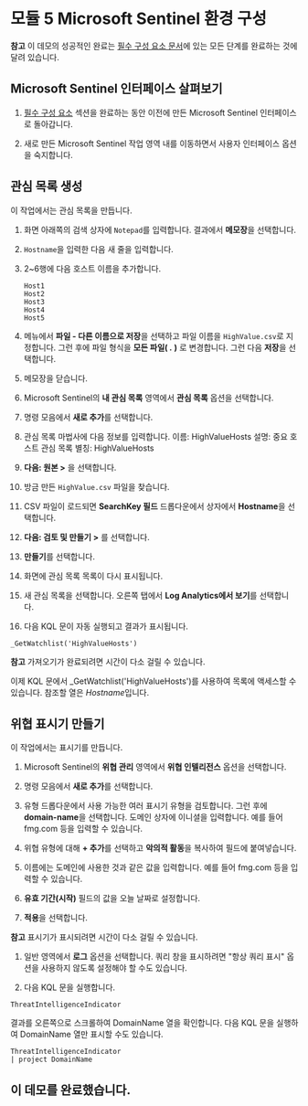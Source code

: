# 모듈 5 Microsoft Sentinel 환경 구성

**참고** 이 데모의 성공적인 완료는 [필수 구성 요소 문서](00-prerequisites.md)에 있는 모든 단계를 완료하는 것에 달려 있습니다. 

## Microsoft Sentinel 인터페이스 살펴보기

1. [필수 구성 요소](00-prerequisites.md#deploy-azure-sentinel-workspace-for-demo-in-module-4) 섹션을 완료하는 동안 이전에 만든 Microsoft Sentinel 인터페이스로 돌아갑니다.

1. 새로 만든 Microsoft Sentinel 작업 영역 내를 이동하면서 사용자 인터페이스 옵션을 숙지합니다.

## 관심 목록 생성

이 작업에서는 관심 목록을 만듭니다.

1. 화면 아래쪽의 검색 상자에 `Notepad`를 입력합니다.  결과에서 **메모장**을 선택합니다.

1. `Hostname`을 입력한 다음 새 줄을 입력합니다.

1. 2~6행에 다음 호스트 이름을 추가합니다.
    ```
    Host1
    Host2
    Host3
    Host4
    Host5
    ```

1. 메뉴에서 **파일 - 다른 이름으로 저장**을 선택하고 파일 이름을 `HighValue.csv`로 지정합니다.  그런 후에 파일 형식을 **모든 파일( *.* )** 로 변경합니다.  그런 다음 **저장**을 선택합니다.

1. 메모장을 닫습니다.

1. Microsoft Sentinel의 **내 관심 목록** 영역에서 **관심 목록** 옵션을 선택합니다.

1. 명령 모음에서 **새로 추가**를 선택합니다.

1. 관심 목록 마법사에 다음 정보를 입력합니다.  이름: HighValueHosts  설명: 중요 호스트  관심 목록 별칭: HighValueHosts

1. **다음: 원본 >** 을 선택합니다.

1. 방금 만든 `HighValue.csv` 파일을 찾습니다. 

1. CSV 파일이 로드되면 **SearchKey 필드** 드롭다운에서 상자에서 **Hostname**을 선택합니다.

1. **다음: 검토 및 만들기 >** 를 선택합니다.

1. **만들기**를 선택합니다.

1. 화면에 관심 목록 목록이 다시 표시됩니다.

1. 새 관심 목록을 선택합니다.  오른쪽 탭에서 **Log Analytics에서 보기**를 선택합니다.

1. 다음 KQL 문이 자동 실행되고 결과가 표시됩니다.

```KQL
_GetWatchlist('HighValueHosts')
```
**참고** 가져오기가 완료되려면 시간이 다소 걸릴 수 있습니다.

이제 KQL 문에서 _GetWatchlist('HighValueHosts')를 사용하여 목록에 액세스할 수 있습니다. 참조할 열은 *Hostname*입니다.

## 위협 표시기 만들기

이 작업에서는 표시기를 만듭니다.

1. Microsoft Sentinel의 **위협 관리** 영역에서 **위협 인텔리전스** 옵션을 선택합니다.

1. 명령 모음에서 **새로 추가**를 선택합니다.

1. 유형 드롭다운에서 사용 가능한 여러 표시기 유형을 검토합니다.  그런 후에 **domain-name**을 선택합니다. 도메인 상자에 이니셜을 입력합니다. 예를 들어 fmg.com 등을 입력할 수 있습니다.

1. 위협 유형에 대해 **+ 추가**를 선택하고 **악의적 활동**을 복사하여 필드에 붙여넣습니다.

1. 이름에는 도메인에 사용한 것과 같은 값을 입력합니다. 예를 들어 fmg.com 등을 입력할 수 있습니다.

1. **유효 기간(시작)** 필드의 값을 오늘 날짜로 설정합니다.

1. **적용**을 선택합니다.

**참고** 표시기가 표시되려면 시간이 다소 걸릴 수 있습니다.

1. 일반 영역에서 **로그** 옵션을 선택합니다.  쿼리 창을 표시하려면 "항상 쿼리 표시" 옵션을 사용하지 않도록 설정해야 할 수도 있습니다.

1. 다음 KQL 문을 실행합니다.

```KQL
ThreatIntelligenceIndicator 
```
결과를 오른쪽으로 스크롤하여 DomainName 열을 확인합니다. 다음 KQL 문을 실행하여 DomainName 열만 표시할 수도 있습니다.  

```KQL
ThreatIntelligenceIndicator 
| project DomainName
```
## 이 데모를 완료했습니다.